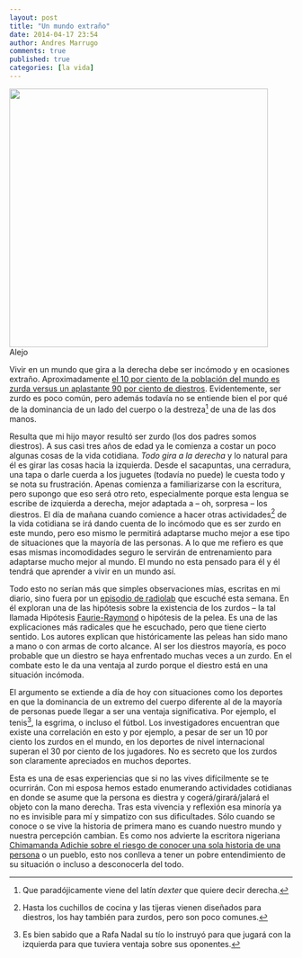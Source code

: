 ```yaml
---
layout: post
title: "Un mundo extraño"
date: 2014-04-17 23:54
author: Andres Marrugo
comments: true
published: true
categories: [la vida]
---
```


<div class="aic" style="width:460px"><img src="https://dl.dropboxusercontent.com/u/5279729/blog-pics/Photo%2013-04-14%2020%2059%2019.jpg" alt="" width="460" height="" border="0" /><br>
Alejo</div>

Vivir en un mundo que gira a la derecha debe ser incómodo y en ocasiones extraño. Aproximadamente [el 10 por ciento de la población del mundo es zurda versus un aplastante 90 por ciento de diestros][1]. Evidentemente, ser zurdo es poco común, pero además todavía no se entiende bien el por qué de la dominancia de un lado del cuerpo o la destreza[^fn1] de una de las dos manos. 

Resulta que mi hijo mayor resultó ser zurdo (los dos padres somos diestros). A sus casi tres años de edad ya le comienza a costar un poco algunas cosas de la vida cotidiana. *Todo gira a la derecha* y lo natural para él es girar las cosas hacia la izquierda. Desde el sacapuntas, una cerradura, una tapa o darle cuerda a los juguetes (todavía no puede) le cuesta todo y se nota su frustración. Apenas comienza a familiarizarse con la escritura, pero supongo que eso será otro reto, especialmente porque esta lengua se escribe de izquierda a derecha, mejor adaptada a – oh, sorpresa – los diestros. El día de mañana cuando comience a hacer otras actividades[^fn2] de la vida cotidiana se irá dando cuenta de lo incómodo que es ser zurdo en este mundo, pero eso mismo le permitirá adaptarse mucho mejor a ese tipo de situaciones que la mayoría de las personas. A lo que me refiero es que esas mismas incomodidades seguro le servirán de entrenamiento para adaptarse mucho mejor al mundo. El mundo no esta pensado para él y él tendrá que aprender a vivir en un mundo así. 

<!-- more -->

Todo esto no serían más que simples observaciones mías, escritas en mi diario, sino fuera por un [episodio de radiolab][2] que escuché esta semana. En él exploran una de las hipótesis sobre la existencia de los zurdos – la tal llamada Hipótesis [Faurie-Raymond][3] o hipótesis de la pelea. Es una de las explicaciones más radicales que he escuchado, pero que tiene cierto sentido. Los autores explican que históricamente las peleas han sido mano a mano o con armas de corto alcance. Al ser los diestros mayoría, es poco probable que un diestro se haya enfrentado muchas veces a un zurdo. En el combate esto le da una ventaja al zurdo porque el diestro está en una situación incómoda. 

El argumento se extiende a día de hoy con situaciones como los deportes en que la dominancia de un extremo del cuerpo diferente al de la mayoría de personas puede llegar a ser una ventaja significativa. Por ejemplo, el tenis[^fn3], la esgrima, o incluso el fútbol. Los investigadores encuentran que existe una correlación en esto y por ejemplo, a pesar de ser un 10 por ciento los zurdos en el mundo, en los deportes de nivel internacional superan el 30 por ciento de los jugadores. No es secreto que los zurdos son claramente apreciados en muchos deportes. 

Esta es una de esas experiencias que si no las vives difícilmente se te ocurrirán. Con mi esposa hemos estado enumerando actividades cotidianas en donde se asume que la persona es diestra y cogerá/girará/jalará el objeto con la mano derecha. Tras esta vivencia y reflexión esa minoría ya no es invisible para mí y simpatizo con sus dificultades. Sólo cuando se conoce o se vive la historia de primera mano es cuando nuestro mundo y nuestra percepción cambian. Es como nos advierte la escritora nigeriana [Chimamanda Adichie sobre el riesgo de conocer una sola historia de una persona][4] o un pueblo, esto nos conlleva a tener un pobre entendimiento de su situación o incluso a desconocerla del todo. 



[1]: http://es.wikipedia.org/wiki/Zurdo#Demograf.C3.ADa "Zurdera - Wikipedia, la enciclopedia libre"
[2]: http://www.radiolab.org/story/whats-left-when-youre-right/ "What's Left When You're Right? - Radiolab"
[3]: http://www.scq.ubc.ca/the-fighting-hypothesis-stability-of-polymorphism-in-human-handedness/ "THE FIGHTING HYPOTHESIS: STABILITY OF POLYMORPHISM IN HUMAN HANDEDNESS | Science Creative Quarterly"
[4]: http://www.ted.com/talks/chimamanda_adichie_the_danger_of_a_single_story/transcript "Chimamanda Ngozi Adichie: The danger of a single story | Talk Video | TED.com"

[^fn1]: Que paradójicamente viene del latín *dexter* que quiere decir derecha. 

[^fn2]: Hasta los cuchillos de cocina y las tijeras vienen diseñados para diestros, los hay también para zurdos, pero son poco comunes. 

[^fn3]: Es bien sabido que a Rafa Nadal su tío lo instruyó para que jugará con la izquierda para que tuviera ventaja sobre sus oponentes. 